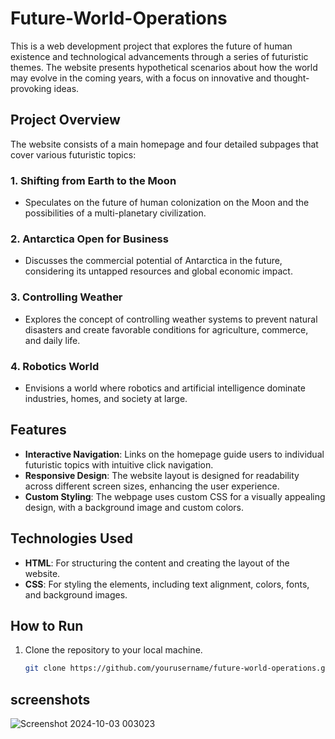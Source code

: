 # Future-World-Operations

This is a web development project that explores the future of human existence and technological advancements through a series of futuristic themes. The website presents hypothetical scenarios about how the world may evolve in the coming years, with a focus on innovative and thought-provoking ideas.

## Project Overview

The website consists of a main homepage and four detailed subpages that cover various futuristic topics:

### 1. Shifting from Earth to the Moon
   - Speculates on the future of human colonization on the Moon and the possibilities of a multi-planetary civilization.

### 2. Antarctica Open for Business
   - Discusses the commercial potential of Antarctica in the future, considering its untapped resources and global economic impact.

### 3. Controlling Weather
   - Explores the concept of controlling weather systems to prevent natural disasters and create favorable conditions for agriculture, commerce, and daily life.

### 4. Robotics World
   - Envisions a world where robotics and artificial intelligence dominate industries, homes, and society at large.

## Features

- **Interactive Navigation**: Links on the homepage guide users to individual futuristic topics with intuitive click navigation.
- **Responsive Design**: The website layout is designed for readability across different screen sizes, enhancing the user experience.
- **Custom Styling**: The webpage uses custom CSS for a visually appealing design, with a background image and custom colors.
  
## Technologies Used

- **HTML**: For structuring the content and creating the layout of the website.
- **CSS**: For styling the elements, including text alignment, colors, fonts, and background images.

## How to Run

1. Clone the repository to your local machine.
   ```bash
   git clone https://github.com/yourusername/future-world-operations.git
## screenshots
![Screenshot 2024-10-03 003023](https://github.com/user-attachments/assets/84fd2878-40fb-4a64-a107-be7080a3c7a8)

